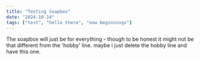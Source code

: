 ```yaml
---
title: "Testing Soapbox"
date: "2024-10-14"
tags: ["test", "hello there", "new beginnings"]
---
```


The soapbox will just be for everything - though to be honest it might not be that different from the 'hobby' line. maybe i just delete
the hobby line and have this one.
